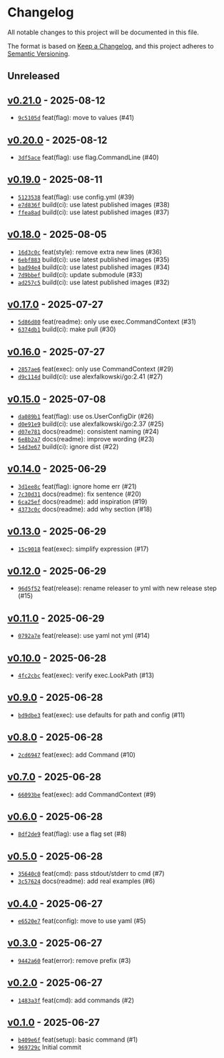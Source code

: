 # Changelog

All notable changes to this project will be documented in this file.

The format is based on [Keep a Changelog](https://keepachangelog.com/en/1.0.0/), and this project adheres to [Semantic Versioning](https://semver.org/spec/v2.0.0.html).

## Unreleased

## [v0.21.0](https://github.com/alexfalkowski/tausch/releases/tag/v0.21.0) - 2025-08-12

- [`9c5105d`](https://github.com/alexfalkowski/tausch/commit/9c5105da00c94306ea1e8c7ea27e0ac3b1101087) feat(flag): move to values (#41)

## [v0.20.0](https://github.com/alexfalkowski/tausch/releases/tag/v0.20.0) - 2025-08-12

- [`3df5ace`](https://github.com/alexfalkowski/tausch/commit/3df5ace0db2b39491f49e744adf0e8245fae7fbb) feat(flag): use flag.CommandLine (#40)

## [v0.19.0](https://github.com/alexfalkowski/tausch/releases/tag/v0.19.0) - 2025-08-11

- [`5123538`](https://github.com/alexfalkowski/tausch/commit/5123538ecbaffc25f92024c8f773997de301df33) feat(flag): use config.yml (#39)
- [`e7d836f`](https://github.com/alexfalkowski/tausch/commit/e7d836f22c57943b720a3e90b80ff1bed8f9af3a) build(ci): use latest published images (#38)
- [`ffea8ad`](https://github.com/alexfalkowski/tausch/commit/ffea8ad365cd6a3d9fc972a4d099066176886130) build(ci): use latest published images (#37)

## [v0.18.0](https://github.com/alexfalkowski/tausch/releases/tag/v0.18.0) - 2025-08-05

- [`16d3c0c`](https://github.com/alexfalkowski/tausch/commit/16d3c0c8d9c90d8d14547748785635951d092db2) feat(style): remove extra new lines (#36)
- [`6ebf883`](https://github.com/alexfalkowski/tausch/commit/6ebf88373a8736e3b67e34679f757d727ec78d6c) build(ci): use latest published images (#35)
- [`bad94e4`](https://github.com/alexfalkowski/tausch/commit/bad94e45a00cf9970ff975b06382c68dc63ae862) build(ci): use latest published images (#34)
- [`7d9bbef`](https://github.com/alexfalkowski/tausch/commit/7d9bbef7b5c4d90feb514e1a72464d2d15b95d5f) build(ci): update submodule (#33)
- [`ad257c5`](https://github.com/alexfalkowski/tausch/commit/ad257c5158ff669a4e50959ac6edf9d6ec4ba003) build(ci): use latest published images (#32)

## [v0.17.0](https://github.com/alexfalkowski/tausch/releases/tag/v0.17.0) - 2025-07-27

- [`5d86d80`](https://github.com/alexfalkowski/tausch/commit/5d86d80b1144a3929162481746bfba16b54a0dfd) feat(readme): only use exec.CommandContext (#31)
- [`6374db1`](https://github.com/alexfalkowski/tausch/commit/6374db19deec7e8a1405c4211466ff20968d75bb) build(ci): make pull (#30)

## [v0.16.0](https://github.com/alexfalkowski/tausch/releases/tag/v0.16.0) - 2025-07-27

- [`2857ae6`](https://github.com/alexfalkowski/tausch/commit/2857ae63daf6358c41af0f0113420f4196c3f51f) feat(exec): only use CommandContext (#29)
- [`d9c114d`](https://github.com/alexfalkowski/tausch/commit/d9c114d93db1683ed2380085fc45f5f86bb05f23) build(ci): use alexfalkowski/go:2.41 (#27)

## [v0.15.0](https://github.com/alexfalkowski/tausch/releases/tag/v0.15.0) - 2025-07-08

- [`da089b1`](https://github.com/alexfalkowski/tausch/commit/da089b1849a15823c28e9248c95df6d214f83804) feat(flag): use os.UserConfigDir (#26)
- [`d0e91e9`](https://github.com/alexfalkowski/tausch/commit/d0e91e92a4d9d61ea8445568c35d187078548b83) build(ci): use alexfalkowski/go:2.37 (#25)
- [`d07e781`](https://github.com/alexfalkowski/tausch/commit/d07e781ac86b8cb1e548138824d2fa66d568d78e) docs(readme): consistent naming (#24)
- [`6e8b2a7`](https://github.com/alexfalkowski/tausch/commit/6e8b2a75c73fa32e09de9d65a565a889b88bdfcc) docs(readme): improve wording (#23)
- [`54d3e67`](https://github.com/alexfalkowski/tausch/commit/54d3e67863e8c43f5ad8caf42bf50739c016cd4e) build(ci): ignore dist (#22)

## [v0.14.0](https://github.com/alexfalkowski/tausch/releases/tag/v0.14.0) - 2025-06-29

- [`3d1ee8c`](https://github.com/alexfalkowski/tausch/commit/3d1ee8cd55f31fac6078dd2906ef6c143f89ba65) feat(flag): ignore home err (#21)
- [`7c30d31`](https://github.com/alexfalkowski/tausch/commit/7c30d3137a4ff296409a4e9e5f459afba7d8c4ae) docs(readme): fix sentence (#20)
- [`6ca25ef`](https://github.com/alexfalkowski/tausch/commit/6ca25ef0e67edd1f8bacbde545aba4e9673718d7) docs(readme): add inspiration (#19)
- [`4373c0c`](https://github.com/alexfalkowski/tausch/commit/4373c0c09e61e532ec8149dd5aa6e4ac4ba6d89d) docs(readme): add why section (#18)

## [v0.13.0](https://github.com/alexfalkowski/tausch/releases/tag/v0.13.0) - 2025-06-29

- [`15c9018`](https://github.com/alexfalkowski/tausch/commit/15c9018f1d0004adaa7198d6e184f069da71ce34) feat(exec): simplify expression (#17)

## [v0.12.0](https://github.com/alexfalkowski/tausch/releases/tag/v0.12.0) - 2025-06-29

- [`96d5f52`](https://github.com/alexfalkowski/tausch/commit/96d5f5258015205d2b085318311eb859c2bf5979) feat(release): rename releaser to yml with new release step (#15)

## [v0.11.0](https://github.com/alexfalkowski/tausch/releases/tag/v0.11.0) - 2025-06-29

- [`0792a7e`](https://github.com/alexfalkowski/tausch/commit/0792a7e297638d85c70da92ecd286929cfdac8ba) feat(release): use yaml not yml (#14)

## [v0.10.0](https://github.com/alexfalkowski/tausch/releases/tag/v0.10.0) - 2025-06-28

- [`4fc2cbc`](https://github.com/alexfalkowski/tausch/commit/4fc2cbc11391c78ee3d6f89a77a6c81907a18e07) feat(exec): verify exec.LookPath (#13)

## [v0.9.0](https://github.com/alexfalkowski/tausch/releases/tag/v0.9.0) - 2025-06-28

- [`bd9dbe3`](https://github.com/alexfalkowski/tausch/commit/bd9dbe37c4347ca76d3d8b02e39636bbfddc0739) feat(exec): use defaults for path and config (#11)

## [v0.8.0](https://github.com/alexfalkowski/tausch/releases/tag/v0.8.0) - 2025-06-28

- [`2cd6947`](https://github.com/alexfalkowski/tausch/commit/2cd69470d14e56fc23745620227e0087c94167de) feat(exec): add Command (#10)

## [v0.7.0](https://github.com/alexfalkowski/tausch/releases/tag/v0.7.0) - 2025-06-28

- [`66093be`](https://github.com/alexfalkowski/tausch/commit/66093be949ca7b6a5074dfc17fbb031e19cee485) feat(exec): add CommandContext (#9)

## [v0.6.0](https://github.com/alexfalkowski/tausch/releases/tag/v0.6.0) - 2025-06-28

- [`8df2de9`](https://github.com/alexfalkowski/tausch/commit/8df2de95a01f330463881e4f7bc6b7c8bc0853c0) feat(flag): use a flag set (#8)

## [v0.5.0](https://github.com/alexfalkowski/tausch/releases/tag/v0.5.0) - 2025-06-28

- [`35640c0`](https://github.com/alexfalkowski/tausch/commit/35640c04079063bfcca5ec07f9e4a1b76da8f06a) feat(cmd): pass stdout/stderr to cmd (#7)
- [`3c57624`](https://github.com/alexfalkowski/tausch/commit/3c57624b16531c5fabb8ddcc3a1917e8594abd46) docs(readme): add real examples (#6)

## [v0.4.0](https://github.com/alexfalkowski/tausch/releases/tag/v0.4.0) - 2025-06-27

- [`e6520e7`](https://github.com/alexfalkowski/tausch/commit/e6520e7db70f5357738fd642658f841e9bfebb23) feat(config): move to use yaml (#5)

## [v0.3.0](https://github.com/alexfalkowski/tausch/releases/tag/v0.3.0) - 2025-06-27

- [`9442a60`](https://github.com/alexfalkowski/tausch/commit/9442a607c5f29552b60510d59d5186fc57380eb8) feat(error): remove prefix (#3)

## [v0.2.0](https://github.com/alexfalkowski/tausch/releases/tag/v0.2.0) - 2025-06-27

- [`1483a3f`](https://github.com/alexfalkowski/tausch/commit/1483a3f05af14c2466556b644530627f1a1d52b2) feat(cmd): add commands (#2)

## [v0.1.0](https://github.com/alexfalkowski/tausch/releases/tag/v0.1.0) - 2025-06-27

- [`b409e6f`](https://github.com/alexfalkowski/tausch/commit/b409e6f51ede55934aa051552f4a5c39382a17d6) feat(setup): basic command (#1)
- [`969729c`](https://github.com/alexfalkowski/tausch/commit/969729c5eed74c0dad020baf67ced7e9739e7056) Initial commit
